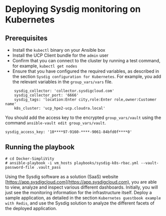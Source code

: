 # Deploying Sysdig monitoring on Kubernetes

## Prerequisites

-   Install the `kubectl` binary on your Ansible box
-   Install the UCP Client bundle for the `admin` user
-   Confirm that you can connect to the cluster by running a test command, for example, `kubectl get nodes`
-   Ensure that you have configured the required variables, as described in the section `Sysdig configuration for Kubernetes`. For example, you add the relevant variables in the `group_vars/vars` file.

```
    sysdig_collector: 'collector.sysdigcloud.com'
    sysdig_collector_port: '6666'
    sysdig_tags: 'location:Enter city,role:Enter role,owner:Customer name'
    k8s_cluster: 'ucp_hpe2-ucp.cloudra.local'
```

You should add the access key to the encrypted `group_vars/vault` using the command `ansible-vault edit group_vars/vault`.

```
sysdig_access_key: '10****97-9160-****-9061-84bfd0f****0'    
```


## Running the playbook

```
# cd Docker-SimpliVity
# ansible-playbook -i vm_hosts playbooks/sysdig-k8s-rbac.yml --vault-password-file .vault_pass
```

Using the Sysdig software as a solution \(SaaS\) website [https://app.sysdigcloud.com](https://app.sysdigcloud.com), you are able to view, analyze and inspect various different dashboards. Initially, you will just see the monitoring information for the infrastructure itself. Deploy a sample application, as detailed in the section `Kubernetes guestbook example with Redis`, and use the Sysdig solution to analyze the different facets of the deployed application.